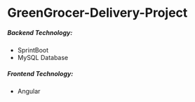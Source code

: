 # GreenGrocer-Delivery-Project
<h5><b>Backend Technology: </b></h5>
<ul>
  <li>SprintBoot</li>
   <li>MySQL Database</li>
</ul>
<h5><b>Frontend Technology: </b></h5>
<ul>
  <li>Angular</li>
 
</ul>

